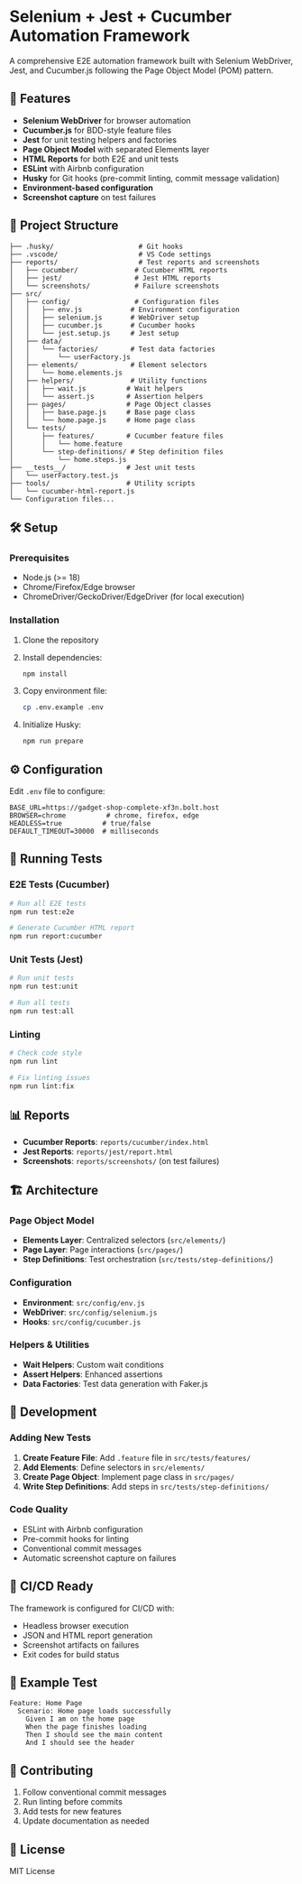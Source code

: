 # Selenium + Jest + Cucumber Automation Framework

A comprehensive E2E automation framework built with Selenium WebDriver, Jest, and Cucumber.js following the Page Object Model (POM) pattern.

## 🚀 Features

- **Selenium WebDriver** for browser automation
- **Cucumber.js** for BDD-style feature files
- **Jest** for unit testing helpers and factories
- **Page Object Model** with separated Elements layer
- **HTML Reports** for both E2E and unit tests
- **ESLint** with Airbnb configuration
- **Husky** for Git hooks (pre-commit linting, commit message validation)
- **Environment-based configuration**
- **Screenshot capture** on test failures

## 📁 Project Structure

```
├── .husky/                     # Git hooks
├── .vscode/                    # VS Code settings
├── reports/                    # Test reports and screenshots
│   ├── cucumber/              # Cucumber HTML reports
│   ├── jest/                  # Jest HTML reports
│   └── screenshots/           # Failure screenshots
├── src/
│   ├── config/                # Configuration files
│   │   ├── env.js            # Environment configuration
│   │   ├── selenium.js       # WebDriver setup
│   │   ├── cucumber.js       # Cucumber hooks
│   │   └── jest.setup.js     # Jest setup
│   ├── data/
│   │   └── factories/        # Test data factories
│   │       └── userFactory.js
│   ├── elements/             # Element selectors
│   │   └── home.elements.js
│   ├── helpers/              # Utility functions
│   │   ├── wait.js          # Wait helpers
│   │   └── assert.js        # Assertion helpers
│   ├── pages/               # Page Object classes
│   │   ├── base.page.js     # Base page class
│   │   └── home.page.js     # Home page class
│   └── tests/
│       ├── features/        # Cucumber feature files
│       │   └── home.feature
│       └── step-definitions/ # Step definition files
│           └── home.steps.js
├── __tests__/               # Jest unit tests
│   └── userFactory.test.js
├── tools/                   # Utility scripts
│   └── cucumber-html-report.js
└── Configuration files...
```

## 🛠️ Setup

### Prerequisites

- Node.js (>= 18)
- Chrome/Firefox/Edge browser
- ChromeDriver/GeckoDriver/EdgeDriver (for local execution)

### Installation

1. Clone the repository
2. Install dependencies:
   ```bash
   npm install
   ```

3. Copy environment file:
   ```bash
   cp .env.example .env
   ```

4. Initialize Husky:
   ```bash
   npm run prepare
   ```

## ⚙️ Configuration

Edit `.env` file to configure:

```env
BASE_URL=https://gadget-shop-complete-xf3n.bolt.host
BROWSER=chrome          # chrome, firefox, edge
HEADLESS=true          # true/false
DEFAULT_TIMEOUT=30000  # milliseconds
```

## 🧪 Running Tests

### E2E Tests (Cucumber)
```bash
# Run all E2E tests
npm run test:e2e

# Generate Cucumber HTML report
npm run report:cucumber
```

### Unit Tests (Jest)
```bash
# Run unit tests
npm run test:unit

# Run all tests
npm run test:all
```

### Linting
```bash
# Check code style
npm run lint

# Fix linting issues
npm run lint:fix
```

## 📊 Reports

- **Cucumber Reports**: `reports/cucumber/index.html`
- **Jest Reports**: `reports/jest/report.html`
- **Screenshots**: `reports/screenshots/` (on test failures)

## 🏗️ Architecture

### Page Object Model
- **Elements Layer**: Centralized selectors (`src/elements/`)
- **Page Layer**: Page interactions (`src/pages/`)
- **Step Definitions**: Test orchestration (`src/tests/step-definitions/`)

### Configuration
- **Environment**: `src/config/env.js`
- **WebDriver**: `src/config/selenium.js`
- **Hooks**: `src/config/cucumber.js`

### Helpers & Utilities
- **Wait Helpers**: Custom wait conditions
- **Assert Helpers**: Enhanced assertions
- **Data Factories**: Test data generation with Faker.js

## 🔧 Development

### Adding New Tests

1. **Create Feature File**: Add `.feature` file in `src/tests/features/`
2. **Add Elements**: Define selectors in `src/elements/`
3. **Create Page Object**: Implement page class in `src/pages/`
4. **Write Step Definitions**: Add steps in `src/tests/step-definitions/`

### Code Quality

- ESLint with Airbnb configuration
- Pre-commit hooks for linting
- Conventional commit messages
- Automatic screenshot capture on failures

## 🚦 CI/CD Ready

The framework is configured for CI/CD with:
- Headless browser execution
- JSON and HTML report generation
- Screenshot artifacts on failures
- Exit codes for build status

## 📝 Example Test

```gherkin
Feature: Home Page
  Scenario: Home page loads successfully
    Given I am on the home page
    When the page finishes loading
    Then I should see the main content
    And I should see the header
```

## 🤝 Contributing

1. Follow conventional commit messages
2. Run linting before commits
3. Add tests for new features
4. Update documentation as needed

## 📄 License

MIT License
